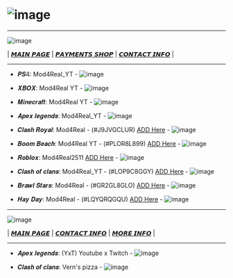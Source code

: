 # ![image](https://github.com/Mod4Real/Mod4Real.github.io/assets/134821089/30700225-6658-46b1-aa22-f1c1924b93bf)

----------------------------------------------------------------------------------

![image](https://github.com/Mod4Real1/Mod4Real1.github.io/assets/138044753/2d84248a-03a4-4aad-837a-64c1d017129b)


| [𝙈𝘼𝙄𝙉 𝙋𝘼𝙂𝙀](https://mod4real.github.io/) | [𝙋𝘼𝙔𝙈𝙀𝙉𝙏𝙎 𝙎𝙃𝙊𝙋](https://mod4real2.github.io/) | [𝘾𝙊𝙉𝙏𝘼𝘾𝙏 𝙄𝙉𝙁𝙊](https://mod4real3.github.io/) | 

----------------------------------------------------------------------------------

+ 𝑷𝑺4: Mod4Real_YT - ![image](https://github.com/Mod4Real1/Mod4Real1.github.io/assets/138044753/92cc00ea-76cd-4bdf-82ff-394b11f1be3a)


+ 𝑿𝑩𝑶𝑿: Mod4Real YT - ![image](https://github.com/Mod4Real1/Mod4Real1.github.io/assets/138044753/92cc00ea-76cd-4bdf-82ff-394b11f1be3a)


+ 𝑴𝒊𝒏𝒆𝒄𝒓𝒂𝒇𝒕: Mod4Real YT - ![image](https://github.com/Mod4Real1/Mod4Real1.github.io/assets/138044753/58627e08-8819-4cf7-9a9d-65d0c7b69338)
  
+ 𝑨𝒑𝒆𝒙 𝒍𝒆𝒈𝒆𝒏𝒅𝒔: Mod4Real_YT - ![image](https://github.com/Mod4Real1/Mod4Real1.github.io/assets/138044753/92cc00ea-76cd-4bdf-82ff-394b11f1be3a)
  
+ 𝑪𝒍𝒂𝒔𝒉 𝑹𝒐𝒚𝒂𝒍: Mod4Real - (#J9JVGCLUR) [ADD Here](https://link.clashroyale.com/?clashroyale://supercell_id&p=9071075c-dcfb-4143-8d66-8117ca512b7d) - ![image](https://github.com/Mod4Real1/Mod4Real1.github.io/assets/138044753/2b974c6c-0b28-4952-b149-87e5723df4e6)


+ 𝑩𝒐𝒐𝒎 𝑩𝒆𝒂𝒄𝒉: Mod4Real YT - (#PLOR8L899) [ADD Here](https://link.boombeach.com/?url=boombeach%3A%2F%2FOpenSCID%3Fp%3D9071075c-dcfb-4143-8d66-8117ca512b7d&p=9071075c-dcfb-4143-8d66-8117ca512b7d) - ![image](https://github.com/Mod4Real1/Mod4Real1.github.io/assets/138044753/2b974c6c-0b28-4952-b149-87e5723df4e6)


+ 𝑹𝒐𝒃𝒍𝒐𝒙: Mod4Real2511 [ADD Here](https://www.roblox.com/users/3390022512/profile) - ![image](https://github.com/Mod4Real1/Mod4Real1.github.io/assets/138044753/250289bd-6a22-4b8c-aa85-ce1f629d9a96)

  
+ 𝑪𝒍𝒂𝒔𝒉 𝒐𝒇 𝒄𝒍𝒂𝒏𝒔: Mod4Real_YT - (#LOP9C8GGY) [ADD Here](https://link.clashofclans.com/?action=OpenSCID&p=9071075c-dcfb-4143-8d66-8117ca512b7d) - ![image](https://github.com/Mod4Real1/Mod4Real1.github.io/assets/138044753/2b974c6c-0b28-4952-b149-87e5723df4e6)


+ 𝑩𝒓𝒂𝒘𝒍 𝑺𝒕𝒂𝒓𝒔: Mod4Real - (#GR2GL8GLO) [ADD Here](https://link.brawlstars.com/?supercell_id&p=9071075c-dcfb-4143-8d66-8117ca512b7d) -  ![image](https://github.com/Mod4Real1/Mod4Real1.github.io/assets/138044753/2b974c6c-0b28-4952-b149-87e5723df4e6)

+ 𝑯𝒂𝒚 𝑫𝒂𝒚:  Mod4Real - (#LQYQRQGQU) [ADD Here](https://link.haydaygame.com/?action=OpenSCID&p=9071075c-dcfb-4143-8d66-8117ca512b7d) -  ![image](https://github.com/Mod4Real1/Mod4Real1.github.io/assets/138044753/2b974c6c-0b28-4952-b149-87e5723df4e6)

----------------------------------------------------------------------------------

![image](https://github.com/Mod4Real1/Mod4Real1.github.io/assets/138044753/5f836e73-26ea-4f62-85cf-cb76a12c3329)


| [𝙈𝘼𝙄𝙉 𝙋𝘼𝙂𝙀](https://mod4real.github.io/) | [𝘾𝙊𝙉𝙏𝘼𝘾𝙏 𝙄𝙉𝙁𝙊](https://mod4real3.github.io/) | [𝙈𝙊𝙍𝙀 𝙄𝙉𝙁𝙊](https://mod4real6.github.io/) | 

----------------------------------------------------------------------------------

+ 𝑨𝒑𝒆𝒙 𝒍𝒆𝒈𝒆𝒏𝒅𝒔: (YxT) Youtube x Twitch - ![image](https://github.com/Mod4Real1/Mod4Real1.github.io/assets/138044753/6e05fdb0-9d74-439e-a3f6-71e59ca7875e)

   
+ 𝑪𝒍𝒂𝒔𝒉 𝒐𝒇 𝒄𝒍𝒂𝒏𝒔: Vern's pizza - ![image](https://github.com/Mod4Real1/Mod4Real1.github.io/assets/138044753/2bf2c898-2419-45f1-baed-c42a999008cf)
